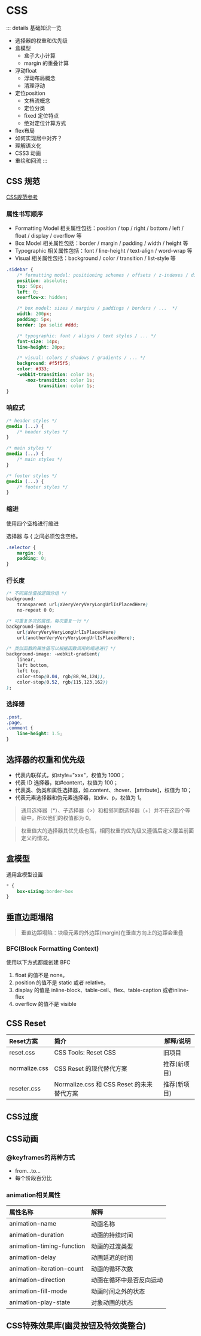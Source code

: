 # CSS

::: details 基础知识一览

- 选择器的权重和优先级
- 盒模型
    - 盒子大小计算
    - margin 的重叠计算
- 浮动float
    - 浮动布局概念
    - 清理浮动
- 定位position
    - 文档流概念
    - 定位分类
    - fixed 定位特点
    - 绝对定位计算方式
- flex布局
- 如何实现居中对齐？
- 理解语义化
- CSS3 动画
- 重绘和回流
:::


## CSS 规范

[CSS规范参考](https://github.com/ecomfe/spec/blob/master/css-style-guide.md#user-content-32-%E5%B1%9E%E6%80%A7%E7%BC%A9%E5%86%99)

### 属性书写顺序

- Formatting Model 相关属性包括：position / top / right / bottom / left / float / display / overflow 等
- Box Model 相关属性包括：border / margin / padding / width / height 等
- Typographic 相关属性包括：font / line-height / text-align / word-wrap 等
- Visual 相关属性包括：background / color / transition / list-style 等

```css
.sidebar {
    /* formatting model: positioning schemes / offsets / z-indexes / display / ...  */
    position: absolute;
    top: 50px;
    left: 0;
    overflow-x: hidden;

    /* box model: sizes / margins / paddings / borders / ...  */
    width: 200px;
    padding: 5px;
    border: 1px solid #ddd;

    /* typographic: font / aligns / text styles / ... */
    font-size: 14px;
    line-height: 20px;

    /* visual: colors / shadows / gradients / ... */
    background: #f5f5f5;
    color: #333;
    -webkit-transition: color 1s;
       -moz-transition: color 1s;
            transition: color 1s;
}
```

### 响应式

```css
/* header styles */
@media (...) {
    /* header styles */
}

/* main styles */
@media (...) {
    /* main styles */
}

/* footer styles */
@media (...) {
    /* footer styles */
}
```

### 缩进

使用四个空格进行缩进

选择器 与 { 之间必须包含空格。

```css
.selector {
    margin: 0;
    padding: 0;
}
```

### 行长度

```css
/* 不同属性值按逻辑分组 */
background:
    transparent url(aVeryVeryVeryLongUrlIsPlacedHere)
    no-repeat 0 0;

/* 可重复多次的属性，每次重复一行 */
background-image:
    url(aVeryVeryVeryLongUrlIsPlacedHere)
    url(anotherVeryVeryVeryLongUrlIsPlacedHere);

/* 类似函数的属性值可以根据函数调用的缩进进行 */
background-image: -webkit-gradient(
    linear,
    left bottom,
    left top,
    color-stop(0.04, rgb(88,94,124)),
    color-stop(0.52, rgb(115,123,162))
);
```

### 选择器

```css
.post,
.page,
.comment {
    line-height: 1.5;
}

```

## 选择器的权重和优先级

- 代表内联样式，如style="xxx"，权值为 1000；
- 代表 ID 选择器，如#content，权值为 100；
- 代表类、伪类和属性选择器，如.content、:hover、[attribute]，权值为 10；
- 代表元素选择器和伪元素选择器，如div、p，权值为 1。

> 通用选择器（*）、子选择器（>）和相邻同胞选择器（+）并不在这四个等级中，所以他们的权值都为 0。

> 权重值大的选择器其优先级也高，相同权重的优先级又遵循后定义覆盖前面定义的情况。

## 盒模型
通用盒模型设置
```css
* {
    box-sizing:border-box
}
```
## 垂直边距塌陷
> 垂直边距塌陷：块级元素的外边距(margin)在垂直方向上的边距会重叠

### BFC(Block Formatting Context)
使用以下方式都能创建 BFC
1. float 的值不是 none。
2. position 的值不是 static 或者 relative。
3. display 的值是 inline-block、table-cell、flex、table-caption 或者inline-flex
4. overflow 的值不是 visible

## CSS Reset

| Reset方案       | 简介                                | 解释/说明    |
|:--------------|:----------------------------------|----------|
| reset.css     | CSS Tools: Reset CSS              | 旧项目	     |
| normalize.css | CSS Reset 的现代替代方案                 | 推荐(新项目)	 |
| reseter.css   | Normalize.css 和 CSS Reset 的未来替代方案 | 推荐(新项目)	 |

## CSS过度

## CSS动画
### @keyframes的两种方式
- from…to…
- 每个阶段百分比

### animation相关属性
| 属性名称                      | 解释           |
|:--------------------------|:-------------|
| animation-name            | 动画名称         |
| animation-duration        | 动画的持续时间      |
| animation-timing-function | 动画的过渡类型      |
| animation-delay           | 动画延迟的时间      |
| animation-iteration-count | 动画的循环次数      |
| animation-direction       | 动画在循环中是否反向运动 |
| animation-fill-mode       | 动画时间之外的状态    |
| animation-play-state      | 对象动画的状态      |





## CSS特殊效果库(幽灵按钮及特效类整合)



